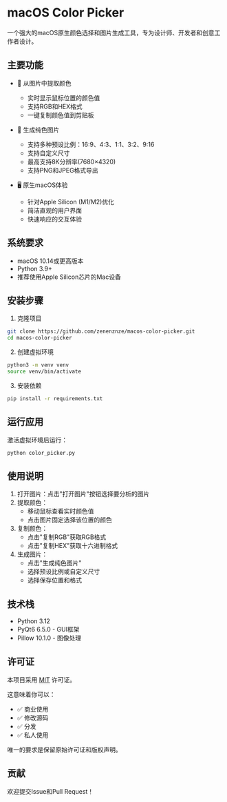 # macOS Color Picker

一个强大的macOS原生颜色选择和图片生成工具，专为设计师、开发者和创意工作者设计。

## 主要功能

- 🎨 从图片中提取颜色
  - 实时显示鼠标位置的颜色值
  - 支持RGB和HEX格式
  - 一键复制颜色值到剪贴板

- 📸 生成纯色图片
  - 支持多种预设比例：16:9、4:3、1:1、3:2、9:16
  - 支持自定义尺寸
  - 最高支持8K分辨率(7680×4320)
  - 支持PNG和JPEG格式导出

- 🖥️ 原生macOS体验
  - 针对Apple Silicon (M1/M2)优化
  - 简洁直观的用户界面
  - 快速响应的交互体验

## 系统要求

- macOS 10.14或更高版本
- Python 3.9+
- 推荐使用Apple Silicon芯片的Mac设备

## 安装步骤

1. 克隆项目
```bash
git clone https://github.com/zenenznze/macos-color-picker.git
cd macos-color-picker
```

2. 创建虚拟环境
```bash
python3 -m venv venv
source venv/bin/activate
```

3. 安装依赖
```bash
pip install -r requirements.txt
```

## 运行应用

激活虚拟环境后运行：
```bash
python color_picker.py
```

## 使用说明

1. 打开图片：点击"打开图片"按钮选择要分析的图片
2. 提取颜色：
   - 移动鼠标查看实时颜色值
   - 点击图片固定选择该位置的颜色
3. 复制颜色：
   - 点击"复制RGB"获取RGB格式
   - 点击"复制HEX"获取十六进制格式
4. 生成图片：
   - 点击"生成纯色图片"
   - 选择预设比例或自定义尺寸
   - 选择保存位置和格式

## 技术栈

- Python 3.12
- PyQt6 6.5.0 - GUI框架
- Pillow 10.1.0 - 图像处理

## 许可证

本项目采用 [MIT](LICENSE) 许可证。

这意味着你可以：
- ✅ 商业使用
- ✅ 修改源码
- ✅ 分发
- ✅ 私人使用

唯一的要求是保留原始许可证和版权声明。

## 贡献

欢迎提交Issue和Pull Request！
